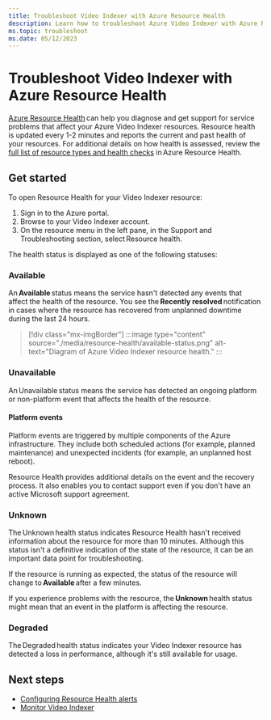 ```yaml
---
title: Troubleshoot Video Indexer with Azure Resource Health
description: Learn how to troubleshoot Azure Video Indexer with Azure Resource Health.
ms.topic: troubleshoot
ms.date: 05/12/2023
---
```


# Troubleshoot Video Indexer with Azure Resource Health 

[Azure Resource Health](../service-health/resource-health-overview.md) can help you diagnose and get support for service problems that affect your Azure Video Indexer resources. Resource health is updated every 1-2 minutes and reports the current and past health of your resources. For additional details on how health is assessed, review the [full list of resource types and health checks](../service-health/resource-health-checks-resource-types.md#microsoftnetworkapplicationgateways) in Azure Resource Health. 

## Get started 

To open Resource Health for your Video Indexer resource: 

1. Sign in to the Azure portal. 
1. Browse to your Video Indexer account. 
1. On the resource menu in the left pane, in the Support and Troubleshooting section, select Resource health. 

The health status is displayed as one of the following statuses: 

### Available 

An **Available** status means the service hasn't detected any events that affect the health of the resource. You see the **Recently resolved** notification in cases where the resource has recovered from unplanned downtime during the last 24 hours. 

> [!div class="mx-imgBorder"]
> :::image type="content" source="./media/resource-health/available-status.png" alt-text="Diagram of Azure Video Indexer resource health." :::

### Unavailable 

An Unavailable status means the service has detected an ongoing platform or non-platform event that affects the health of the resource. 

#### Platform events 

Platform events are triggered by multiple components of the Azure infrastructure. They include both scheduled actions (for example, planned maintenance) and unexpected incidents (for example, an unplanned host reboot). 

Resource Health provides additional details on the event and the recovery process. It also enables you to contact support even if you don't have an active Microsoft support agreement. 

### Unknown 

The Unknown health status indicates Resource Health hasn't received information about the resource for more than 10 minutes. Although this status isn't a definitive indication of the state of the resource, it can be an important data point for troubleshooting. 

If the resource is running as expected, the status of the resource will change to **Available** after a few minutes. 

If you experience problems with the resource, the **Unknown** health status might mean that an event in the platform is affecting the resource. 

### Degraded 

The Degraded health status indicates your Video Indexer resource has detected a loss in performance, although it's still available for usage. 

## Next steps

- [Configuring Resource Health alerts](../service-health/resource-health-alert-arm-template-guide.md) 
- [Monitor Video Indexer](monitor-video-indexer.md) 

 

